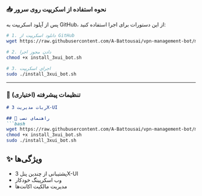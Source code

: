 

### 📥 **نحوه استفاده از اسکریپت روی سرور**  
پس از آپلود اسکریپت به GitHub، از این دستورات برای اجرا استفاده کنید:  

```bash
# 1. دانلود اسکریپت از GitHub
wget https://raw.githubusercontent.com/A-Battousai/vpn-management-bot/main/install_3xui_bot.sh

# 2. دادن مجوز اجرا
chmod +x install_3xui_bot.sh

# 3. اجرای اسکریپت
sudo ./install_3xui_bot.sh
```

---

### 🔧 **تنظیمات پیشرفته (اختیاری)**  
   ```markdown
   # ربات مدیریت 3X-UI

   ## 📌 راهنمای نصب
   ```bash
   wget https://raw.githubusercontent.com/A-Battousai/vpn-management-bot/main/install_3xui_bot.sh
   chmod +x install_3xui_bot.sh
   sudo ./install_3xui_bot.sh
   ```

   ## ✨ ویژگی‌ها
   - پشتیبانی از چندین پنل 3X-UI
   - وب اسکرپینگ خودکار
   - مدیریت مالکیت اکانت‌ها
   ```
